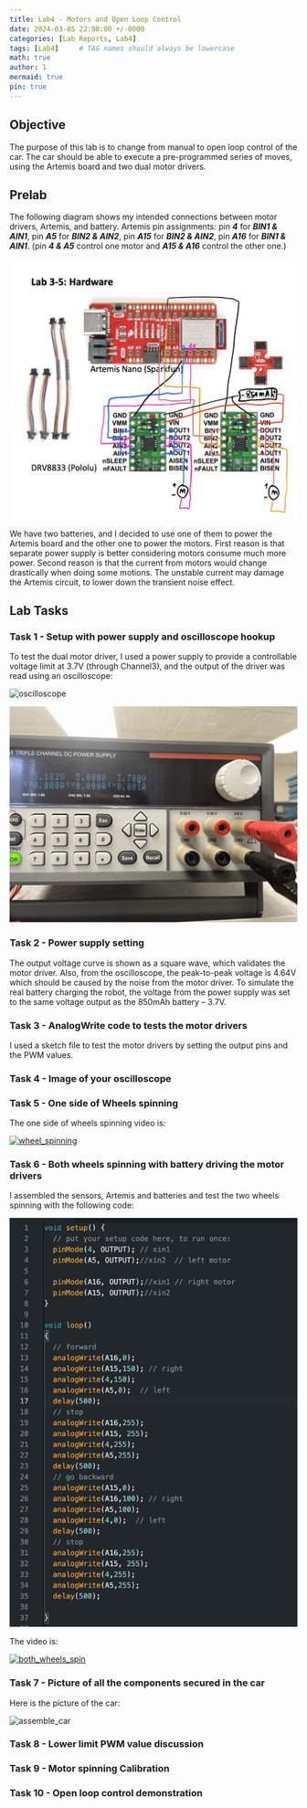 ```yaml
---
title: Lab4 - Motors and Open Loop Control
date: 2024-03-05 22:00:00 +/-0000
categories: [Lab Reports, Lab4]
tags: [Lab4]     # TAG names should always be lowercase
math: true
author: 1
mermaid: true
pin: true
---
```


## Objective

The purpose of this lab is to change from manual to open loop control of the car. The car should be able to execute a pre-programmed series of moves, using the Artemis board and two dual motor drivers.

## Prelab

The following diagram shows my intended connections between motor drivers, Artemis, and battery. Artemis pin assignments: pin ***4*** for ***BIN1 & AIN1***, pin ***A5*** for ***BIN2 & AIN2***, pin ***A15*** for ***BIN2 & AIN2***, pin ***A16*** for ***BIN1 & AIN1***. (pin ***4 & A5*** control one motor and ***A15 & A16*** control the other one.)

![intended_connection](/assets/images/lab4/intended_connection.png "intended_connection")

We have two batteries, and I decided to use one of them to power the Artemis board and the other one to power the motors. First reason is that separate power supply is better considering motors consume much more power. Second reason is that the current from motors would change drastically when doing some motions. The unstable current may damage the Artemis circuit, to lower down the transient noise effect.

## Lab Tasks

### Task 1 - Setup with power supply and oscilloscope hookup

To test the dual motor driver, I used a power supply to provide a controllable voltage limit at 3.7V (through Channel3), and the output of the driver was read using an oscilloscope:

![oscilloscope](/assets/images/lab4/oscilloscope.JPG "oscilloscope")

![power_supply](/assets/images/lab4/power_supply.JPG "power_supply")

### Task 2 - Power supply setting

The output voltage curve is shown as a square wave, which validates the motor driver. Also, from the oscilloscope, the peak-to-peak voltage is 4.64V which should be caused by the noise from the motor driver. To simulate the real battery charging the robot, the voltage from the power supply was set to the same voltage output as the 850mAh battery – 3.7V.

### Task 3 - AnalogWrite code to tests the motor drivers

I used a sketch file to test the motor drivers by setting the output pins and the PWM values.


### Task 4 - Image of your oscilloscope

### Task 5 - One side of Wheels spinning

The one side of wheels spinning video is:

[![wheel_spinning](https://img.youtube.com/vi/srrAF9U4jSw/maxresdefault.jpg)](https://www.youtube.com/watch?v=srrAF9U4jSw)

### Task 6 - Both wheels spinning with battery driving the motor drivers

I assembled the sensors, Artemis and batteries and test the two wheels spinning with the following code:

![wheel_spinning_code](/assets/images/lab4/wheel_spinning_code.png "wheel_spinning_code")

The video is:

[![both_wheels_spin](https://img.youtube.com/vi/VzoXIenj41Q/maxresdefault.jpg)](https://www.youtube.com/watch?v=VzoXIenj41Q)

### Task 7 - Picture of all the components secured in the car

Here is the picture of the car:

![assemble_car](/assets/images/lab4/assemble_car.JPG "assemble_car")

### Task 8 - Lower limit PWM value discussion

### Task 9 - Motor spinning Calibration


### Task 10 - Open loop control demonstration

